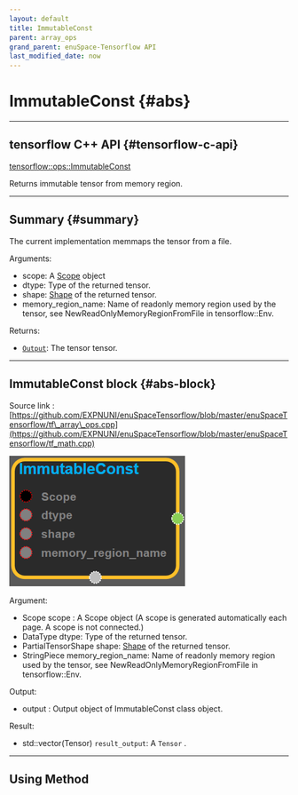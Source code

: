```yaml
--- 
layout: default 
title: ImmutableConst 
parent: array_ops 
grand_parent: enuSpace-Tensorflow API 
last_modified_date: now 
--- 
```


# ImmutableConst {#abs}

---

## tensorflow C++ API {#tensorflow-c-api}

[tensorflow::ops::ImmutableConst](https://www.tensorflow.org/api_docs/cc/class/tensorflow/ops/immutable-const.html)

Returns immutable tensor from memory region.

---

## Summary {#summary}

The current implementation memmaps the tensor from a file.

Arguments:

* scope: A [Scope](https://www.tensorflow.org/api_docs/cc/class/tensorflow/scope.html#classtensorflow_1_1_scope) object
* dtype: Type of the returned tensor.
* shape: [Shape](https://www.tensorflow.org/api_docs/cc/class/tensorflow/ops/shape.html#classtensorflow_1_1ops_1_1_shape) of the returned tensor.
* memory\_region\_name: Name of readonly memory region used by the tensor, see NewReadOnlyMemoryRegionFromFile in tensorflow::Env.

Returns:

* [`Output`](https://www.tensorflow.org/api_docs/cc/class/tensorflow/output.html#classtensorflow_1_1_output): The tensor tensor.

---

## ImmutableConst block {#abs-block}

Source link :[https://github.com/EXPNUNI/enuSpaceTensorflow/blob/master/enuSpaceTensorflow/tf\_array\_ops.cpp](https://github.com/EXPNUNI/enuSpaceTensorflow/blob/master/enuSpaceTensorflow/tf_math.cpp)

![](./assets/array_ops/Immutableconst1.png)

Argument:

* Scope scope : A Scope object \(A scope is generated automatically each page. A scope is not connected.\)
* DataType dtype: Type of the returned tensor.
* PartialTensorShape shape: [Shape](https://www.tensorflow.org/api_docs/cc/class/tensorflow/ops/shape.html#classtensorflow_1_1ops_1_1_shape) of the returned tensor.
* StringPiece memory\_region\_name: Name of readonly memory region used by the tensor, see NewReadOnlyMemoryRegionFromFile in tensorflow::Env.

Output:

* output : Output object of ImmutableConst class object.

Result:

* std::vector\(Tensor\) `result_output`: A `Tensor` .

---

## Using Method



